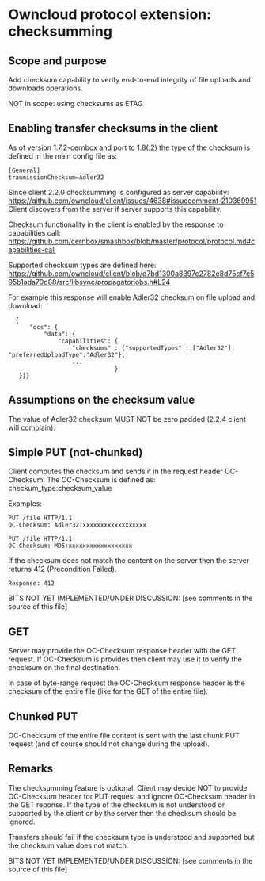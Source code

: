 # Owncloud protocol extension: checksumming

## Scope and purpose

Add checksum capability to verify end-to-end integrity of file uploads and downloads operations. 

NOT in scope: using checksums as ETAG

## Enabling transfer checksums in the client

As of version 1.7.2-cernbox and port to 1.8(.2) the type of the checksum is defined in the main config file as:
   
    [General]
    tranmissionChecksum=Adler32
   
Since client 2.2.0 checksumming is configured as server capability: https://github.com/owncloud/client/issues/4638#issuecomment-210369951   
Client discovers from the server if server supports this capability.

Checksum functionality in the client is enabled by the response to capabilities call: https://github.com/cernbox/smashbox/blob/master/protocol/protocol.md#capabilities-call

Supported checksum types are defined here: https://github.com/owncloud/client/blob/d7bd1300a8397c2782e8d75cf7c595b1ada70d88/src/libsync/propagatorjobs.h#L24

For example this response will enable Adler32 checksum on file upload and download:

      {
          "ocs": {
              "data": {
                  "capabilities": {   
                      "checksums" : {"supportedTypes" : ["Adler32"], "preferredUploadType":"Adler32"},
                      ...
                                  }
       }}}
       

## Assumptions on the checksum value

The value of Adler32 checksum MUST NOT be zero padded (2.2.4 client will complain).

## Simple PUT (not-chunked)

Client computes the checksum and sends it in the request header OC-Checksum. The OC-Checksum is defined as: checkum_type:checksum_value 

Examples:

    PUT /file HTTP/1.1
    OC-Checksum: Adler32:xxxxxxxxxxxxxxxxxx

    PUT /file HTTP/1.1
    OC-Checksum: MD5:xxxxxxxxxxxxxxxxxx


If the checksum does not match the content on the server then the server returns 412 (Precondition Failed).

    Response: 412
   
BITS NOT YET IMPLEMENTED/UNDER DISCUSSION: [see comments in the source of this file]
<!--
indicating the checksum header as the source of the error:

    Response: 412
    Response headers:
        OC-PRECONDITION-FAILED: OC-Checksum

This is to distinguish between different causes of 412 (the other common one is ETAG mismatch).
-->

## GET

Server may provide the OC-Checksum response header with the GET request. If OC-Checksum is provides then client may use it to verify the checksum on the final destination.

In case of byte-range request the OC-Checksum response header is the checksum of the entire file (like for the GET of the entire file). 

## Chunked PUT

OC-Checksum of the entire file content is sent with the last chunk PUT request (and of course should not change during the upload). 

## Remarks

The checksumming feature is optional. Client may decide NOT to provide
OC-Checksum header for PUT request and ignore OC-Checksum header
in the GET reponse. If the type of the checksum is not understood or supported by the client or by the server then
the checksum should be ignored.

Transfers should fail if the checksum type is understood and supported but the checksum value does not match.

BITS NOT YET IMPLEMENTED/UNDER DISCUSSION: [see comments in the source of this file]
<!---
For example, checksumming may be only performed by
the client if file size is smaller than OWNCLOUD_CHECKSUM_FILE_SIZE
environment variable.
-->


